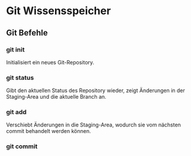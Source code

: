 # Git Wissensspeicher


## Git Befehle

### git init
Initialisiert ein neues Git-Repository.


### git status
Gibt den aktuellen Status des Repository wieder, zeigt Änderungen in der Staging-Area und die aktuelle Branch an.

### git add
Verschiebt Änderungen in die Staging-Area, wodurch sie vom nächsten commit behandelt werden können.

### git commit
